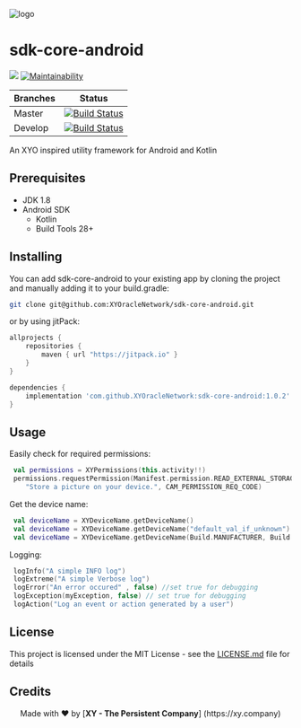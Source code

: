 [logo]: https://www.xy.company/img/home/logo_xy.png "XYAccount"

![logo]

# sdk-core-android

[![](https://jitpack.io/v/XYOracleNetwork/sdk-core-android.svg)](https://jitpack.io/#XYOracleNetwork/sdk-core-android) [![Maintainability](https://api.codeclimate.com/v1/badges/6f2827f8a4103feb7aca/maintainability)](https://codeclimate.com/github/XYOracleNetwork/sdk-core-android/maintainability)

| Branches        | Status           |
| ------------- |:-------------:|
| Master      | [![Build Status](https://travis-ci.com/XYOracleNetwork/sdk-core-android.svg?branch=master)](https://travis-ci.com/XYOracleNetwork/sdk-core-android) |
| Develop      | [![Build Status](https://travis-ci.com/XYOracleNetwork/sdk-core-android.svg?branch=develop)](https://travis-ci.com/XYOracleNetwork/sdk-core-android)      |

An XYO inspired utility framework for Android and Kotlin

## Prerequisites

* JDK 1.8
* Android SDK
  - Kotlin
  - Build Tools 28+

  
## Installing

You can add sdk-core-android to your existing app by cloning the project and manually adding it
to your build.gradle:

```bash
git clone git@github.com:XYOracleNetwork/sdk-core-android.git
```

or by using jitPack:

```gradle
allprojects {
    repositories {
        maven { url "https://jitpack.io" }
    }
}

```

```gradle
dependencies {
    implementation 'com.github.XYOracleNetwork:sdk-core-android:1.0.2'
}
```

## Usage

Easily check for required permissions:

``` kotlin
 val permissions = XYPermissions(this.activity!!)
 permissions.requestPermission(Manifest.permission.READ_EXTERNAL_STORAGE,
    "Store a picture on your device.", CAM_PERMISSION_REQ_CODE)
```

Get the device name:

``` kotlin
 val deviceName = XYDeviceName.getDeviceName()
 val deviceName = XYDeviceName.getDeviceName("default_val_if_unknown")
 val deviceName = XYDeviceName.getDeviceName(Build.MANUFACTURER, Build.MODEL, "default_val_if_unknown")
```

Logging:

``` kotlin
 logInfo("A simple INFO log")
 logExtreme("A simple Verbose log")
 logError("An error occured" , false) //set true for debugging
 logException(myException, false) // set true for debugging
 logAction("Log an event or action generated by a user")
```

## License

This project is licensed under the MIT License - see the [LICENSE.md](LICENSE.md) file for details

## Credits

<p align="center">Made with  ❤️  by [<b>XY - The Persistent Company</b>] (https://xy.company)</p>
